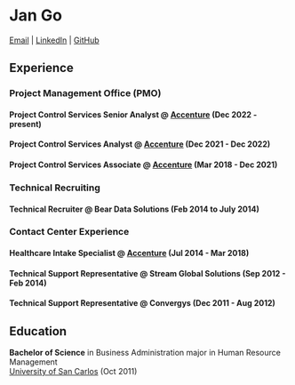 # Jan Go

[Email](janemgo86@gmail.com) | [LinkedIn](https://www.linkedin.com/in/janemgo86/) | [GitHub](https://github.com/dominikake)

## Experience

### Project Management Office (PMO)

#### Project Control Services Senior Analyst @ [Accenture](https://www.accenture.com/ph-en) (Dec 2022 - present)

#### Project Control Services Analyst @ [Accenture](https://www.accenture.com/ph-en) (Dec 2021 - Dec 2022)

#### Project Control Services Associate @ [Accenture](https://www.accenture.com/ph-en) (Mar 2018 - Dec 2021)

### Technical Recruiting

#### Technical Recruiter @ Bear Data Solutions (Feb 2014 to July 2014)

### Contact Center Experience

#### Healthcare Intake Specialist  @ [Accenture](https://www.accenture.com/ph-en) (Jul 2014 - Mar 2018)

#### Technical Support Representative @ Stream Global Solutions (Sep 2012 - Feb 2014)

#### Technical Support Representative @ Convergys (Dec 2011 - Aug 2012)

## Education

**Bachelor of Science** in Business Administration major in Human Resource Management <br>
[University of San Carlos](https://www.usc.edu.ph/) (Oct 2011)
